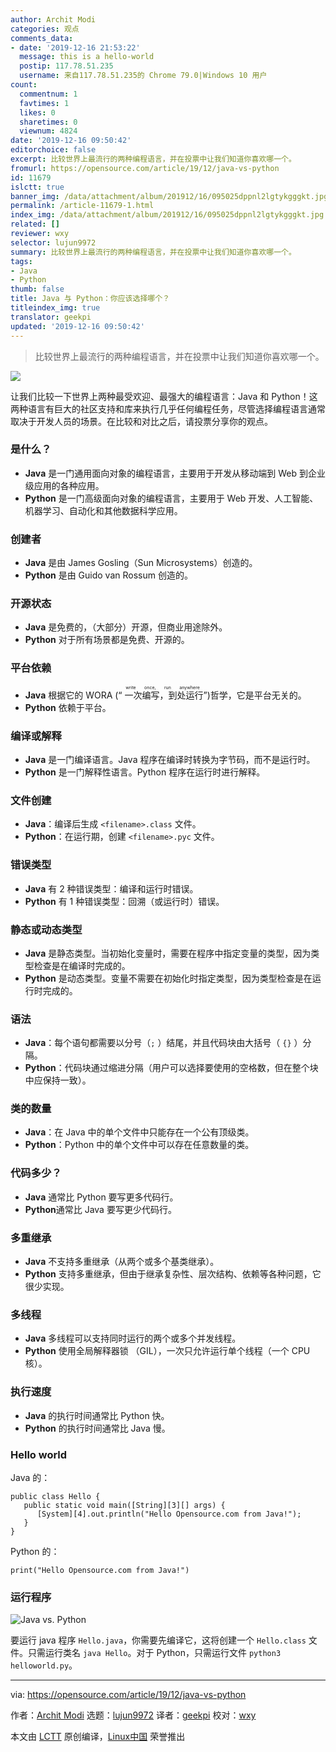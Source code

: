 ```yaml
---
author: Archit Modi
categories: 观点
comments_data:
- date: '2019-12-16 21:53:22'
  message: this is a hello-world
  postip: 117.78.51.235
  username: 来自117.78.51.235的 Chrome 79.0|Windows 10 用户
count:
  commentnum: 1
  favtimes: 1
  likes: 0
  sharetimes: 0
  viewnum: 4824
date: '2019-12-16 09:50:42'
editorchoice: false
excerpt: 比较世界上最流行的两种编程语言，并在投票中让我们知道你喜欢哪一个。
fromurl: https://opensource.com/article/19/12/java-vs-python
id: 11679
islctt: true
banner_img: /data/attachment/album/201912/16/095025dppnl2lgtykgggkt.jpg
permalink: /article-11679-1.html
index_img: /data/attachment/album/201912/16/095025dppnl2lgtykgggkt.jpg.thumb.jpg
related: []
reviewer: wxy
selector: lujun9972
summary: 比较世界上最流行的两种编程语言，并在投票中让我们知道你喜欢哪一个。
tags:
- Java
- Python
thumb: false
title: Java 与 Python：你应该选择哪个？
titleindex_img: true
translator: geekpi
updated: '2019-12-16 09:50:42'
---
```



> 
> 比较世界上最流行的两种编程语言，并在投票中让我们知道你喜欢哪一个。
> 
> 
> 


![](/data/attachment/album/201912/16/095025dppnl2lgtykgggkt.jpg)


让我们比较一下世界上两种最受欢迎、最强大的编程语言：Java 和 Python！这两种语言有巨大的社区支持和库来执行几乎任何编程任务，尽管选择编程语言通常取决于开发人员的场景。在比较和对比之后，请投票分享你的观点。


### 是什么？


* **Java** 是一门通用面向对象的编程语言，主要用于开发从移动端到 Web 到企业级应用的各种应用。
* **Python** 是一门高级面向对象的编程语言，主要用于 Web 开发、人工智能、机器学习、自动化和其他数据科学应用。


### 创建者


* **Java** 是由 James Gosling（Sun Microsystems）创造的。
* **Python** 是由 Guido van Rossum 创造的。


### 开源状态


* **Java** 是免费的，（大部分）开源，但商业用途除外。
* **Python** 对于所有场景都是免费、开源的。


### 平台依赖


* **Java** 根据它的 WORA (“<ruby> 一次编写，到处运行 <rt>  write once, run anywhere </rt></ruby>”)哲学，它是平台无关的。
* **Python** 依赖于平台。


### 编译或解释


* **Java** 是一门编译语言。Java 程序在编译时转换为字节码，而不是运行时。
* **Python** 是一门解释性语言。Python 程序在运行时进行解释。


### 文件创建


* **Java**：编译后生成 `<filename>.class` 文件。
* **Python**：在运行期，创建 `<filename>.pyc` 文件。


### 错误类型


* **Java** 有 2 种错误类型：编译和运行时错误。
* **Python** 有 1 种错误类型：回溯（或运行时）错误。


### 静态或动态类型


* **Java** 是静态类型。当初始化变量时，需要在程序中指定变量的类型，因为类型检查是在编译时完成的。
* **Python** 是动态类型。变量不需要在初始化时指定类型，因为类型检查是在运行时完成的。


### 语法


* **Java**：每个语句都需要以分号（`;` ）结尾，并且代码块由大括号（ `{}` ）分隔。
* **Python**：代码块通过缩进分隔（用户可以选择要使用的空格数，但在整个块中应保持一致）。


### 类的数量


* **Java**：在 Java 中的单个文件中只能存在一个公有顶级类。
* **Python**：Python 中的单个文件中可以存在任意数量的类。


### 代码多少？


* **Java** 通常比 Python 要写更多代码行。
* **Python**通常比 Java 要写更少代码行。


### 多重继承


* **Java** 不支持多重继承（从两个或多个基类继承）。
* **Python** 支持多重继承，但由于继承复杂性、层次结构、依赖等各种问题，它很少实现。


### 多线程


* **Java** 多线程可以支持同时运行的两个或多个并发线程。
* **Python** 使用全局解释器锁 （GIL），一次只允许运行单个线程（一个 CPU 核）。


### 执行速度


* **Java** 的执行时间通常比 Python 快。
* **Python** 的执行时间通常比 Java 慢。


### Hello world


Java 的：



```
public class Hello {
   public static void main([String][3][] args) {
      [System][4].out.println("Hello Opensource.com from Java!");
   }
}
```

Python 的：



```
print("Hello Opensource.com from Java!")
```

### 运行程序


![Java vs. Python](/data/attachment/album/201912/16/095053hg3t61o1x441vyrb.png "Java vs. Python")


要运行 java 程序 `Hello.java`，你需要先编译它，这将创建一个 `Hello.class` 文件。只需运行类名 `java Hello`。对于 Python，只需运行文件 `python3 helloworld.py`。




---


via: <https://opensource.com/article/19/12/java-vs-python>


作者：[Archit Modi](https://opensource.com/users/architmodi) 选题：[lujun9972](https://github.com/lujun9972) 译者：[geekpi](https://github.com/geekpi) 校对：[wxy](https://github.com/wxy)


本文由 [LCTT](https://github.com/LCTT/TranslateProject) 原创编译，[Linux中国](https://linux.cn/) 荣誉推出